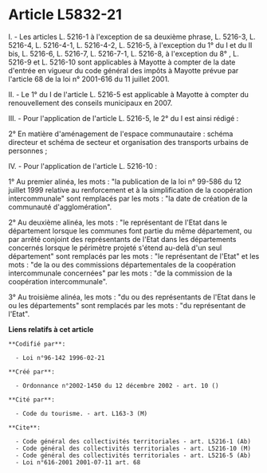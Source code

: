 # Article L5832-21

I. - Les articles L. 5216-1 à l'exception de sa deuxième phrase, L. 5216-3, L. 5216-4, L. 5216-4-1, L. 5216-4-2, L. 5216-5, à
l'exception du 1° du I et du II bis, L. 5216-6, L. 5216-7, L. 5216-7-1, L. 5216-8, à l'exception du 8° , L. 5216-9 et L.
5216-10 sont applicables à Mayotte à compter de la date d'entrée en vigueur du code général des impôts à Mayotte prévue par
l'article 68 de la loi n° 2001-616 du 11 juillet 2001.

II. - Le 1° du I de l'article L. 5216-5 est applicable à Mayotte à compter du renouvellement des conseils municipaux en 2007.

III. - Pour l'application de l'article L. 5216-5, le 2° du I est ainsi rédigé :

2° En matière d'aménagement de l'espace communautaire : schéma directeur et schéma de secteur et organisation des transports
urbains de personnes ;

IV. - Pour l'application de l'article L. 5216-10 :

1° Au premier alinéa, les mots : "la publication de la loi n° 99-586 du 12 juillet 1999 relative au renforcement et à la
simplification de la coopération intercommunale" sont remplacés par les mots : "la date de création de la communauté
d'agglomération".

2° Au deuxième alinéa, les mots : "le représentant de l'Etat dans le département lorsque les communes font partie du même
département, ou par arrêté conjoint des représentants de l'Etat dans les départements concernés lorsque le périmètre projeté
s'étend au-delà d'un seul département" sont remplacés par les mots : "le représentant de l'Etat" et les mots : "de la ou des
commissions départementales de la coopération intercommunale concernées" par les mots : "de la commission de la coopération
intercommunale".

3° Au troisième alinéa, les mots : "du ou des représentants de l'Etat dans le ou les départements" sont remplacés par les
mots : "du représentant de l'Etat".

**Liens relatifs à cet article**

	**Codifié par**:

	  - Loi n°96-142 1996-02-21

	**Créé par**:

	  - Ordonnance n°2002-1450 du 12 décembre 2002 - art. 10 ()

	**Cité par**:

	  - Code du tourisme. - art. L163-3 (M)

	**Cite**:

	  - Code général des collectivités territoriales - art. L5216-1 (Ab)
	  - Code général des collectivités territoriales - art. L5216-10 (M)
	  - Code général des collectivités territoriales - art. L5216-5 (Ab)
	  - Loi n°616-2001 2001-07-11 art. 68
